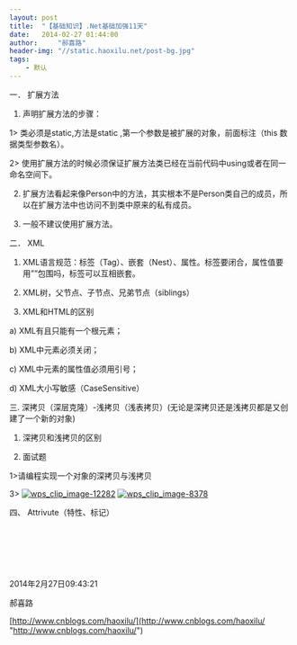 ```yaml
---
layout: post
title:  "【基础知识】.Net基础加强11天"
date:   2014-02-27 01:44:00
author:     "郝喜路"
header-img: "//static.haoxilu.net/post-bg.jpg"
tags:
    - 默认
---
```

一． 扩展方法

1. 声明扩展方法的步骤：

1\> 类必须是static,方法是static ,第一个参数是被扩展的对象，前面标注（this 数据类型参数名）。

2\> 使用扩展方法的时候必须保证扩展方法类已经在当前代码中using或者在同一命名空间下。

2. 扩展方法看起来像Person中的方法，其实根本不是Person类自己的成员，所以在扩展方法中也访问不到类中原来的私有成员。

3. 一般不建议使用扩展方法。

二． XML

1. XML语言规范：标签（Tag）、嵌套（Nest）、属性。标签要闭合，属性值要用””包围吗，标签可以互相嵌套。

2. XML树，父节点、子节点、兄弟节点（siblings）

3. XML和HTML的区别

a) XML有且只能有一个根元素；

b) XML中元素必须关闭；

c) XML中元素的属性值必须用引号；

d) XML大小写敏感（CaseSensitive）

三. 深拷贝（深层克隆）-浅拷贝（浅表拷贝）(无论是深拷贝还是浅拷贝都是又创建了一个新的对象)

1. 深拷贝和浅拷贝的区别

2. 面试题

1\>请编程实现一个对象的深拷贝与浅拷贝

3\> [![wps_clip_image-12282](http://images.cnitblog.com/blog/578906/201402/270943413552752.png "wps\_clip\_image-12282")](http://images.cnitblog.com/blog/578906/201402/270943408024950.png) [![wps_clip_image-8378](http://images.cnitblog.com/blog/578906/201402/270943431887109.png "wps\_clip\_image-8378")](http://images.cnitblog.com/blog/578906/201402/270943421104381.png)

四、 Attrivute（特性、标记）

&nbsp;

&nbsp;

&nbsp;

2014年2月27日09:43:21

郝喜路

[http://www.cnblogs.com/haoxilu/](http://www.cnblogs.com/haoxilu/ "http://www.cnblogs.com/haoxilu/")

